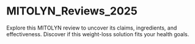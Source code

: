 # MITOLYN_Reviews_2025
Explore this MITOLYN review to uncover its claims, ingredients, and effectiveness. Discover if this weight-loss solution fits your health goals.
